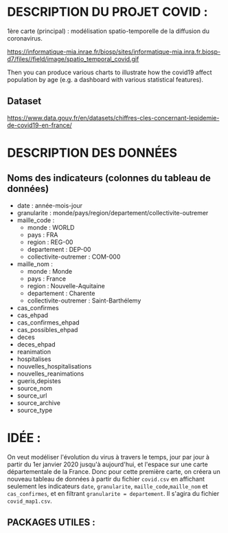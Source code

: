 # DESCRIPTION DU PROJET COVID :

1ère carte (principal) : modélisation spatio-temporelle de la diffusion du coronavirus.

https://informatique-mia.inrae.fr/biosp/sites/informatique-mia.inra.fr.biosp-d7/files//field/image/spatio_temporal_covid.gif


Then you can produce various charts to illustrate how the covid19 affect population by age (e.g. a dashboard with various statistical features). 

## Dataset
https://www.data.gouv.fr/en/datasets/chiffres-cles-concernant-lepidemie-de-covid19-en-france/


# DESCRIPTION DES DONNÉES
## Noms des indicateurs (colonnes du tableau de données)
- date : année-mois-jour
- granularite : monde/pays/region/departement/collectivite-outremer
- maille_code : 
    - monde : WORLD
    - pays : FRA
    - region : REG-00
    - departement : DEP-00
    - collectivite-outremer : COM-000
- maille_nom :
    - monde : Monde
    - pays : France
    - region : Nouvelle-Aquitaine
    - departement : Charente
    - collectivite-outremer : Saint-Barthélemy
- cas_confirmes
- cas_ehpad
- cas_confirmes_ehpad
- cas_possibles_ehpad
- deces
- deces_ehpad
- reanimation
- hospitalises
- nouvelles_hospitalisations
- nouvelles_reanimations
- gueris,depistes
- source_nom
- source_url
- source_archive
- source_type

# IDÉE : 

On veut modéliser l'évolution du virus à travers le temps, jour par jour à partir du 1er janvier 2020 jusqu'à aujourd'hui, et l'espace sur une carte départementale de la France. Donc pour cette première carte, on créera un nouveau tableau de données à partir du fichier `covid.csv` en affichant seulement les indicateurs `date`, `granularite`, `maille_code`,`maille_nom` et `cas_confirmes`, et en filtrant `granularite = departement`. Il s'agira du fichier `covid_map1.csv`.

## PACKAGES UTILES :
